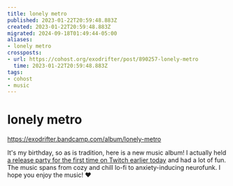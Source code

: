 ```yaml
---
title: lonely metro
published: 2023-01-22T20:59:48.883Z
created: 2023-01-22T20:59:48.883Z
migrated: 2024-09-18T01:49:44-05:00
aliases:
- lonely metro
crossposts:
- url: https://cohost.org/exodrifter/post/890257-lonely-metro
  time: 2023-01-22T20:59:48.883Z
tags:
- cohost
- music
---
```


# lonely metro

https://exodrifter.bandcamp.com/album/lonely-metro

It's my birthday, so as is tradition, here is a new music album! I actually held [a release party for the first time on Twitch earlier today](https://vods.exodrifter.space/2023/01/22/1752) and had a lot of fun. The music spans from cozy and chill lo-fi to anxiety-inducing neurofunk. I hope you enjoy the music! ❤️
